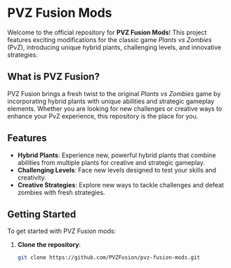 # PVZ Fusion Mods

Welcome to the official repository for **PVZ Fusion Mods**! This project features exciting modifications for the classic game *Plants vs Zombies* (PvZ), introducing unique hybrid plants, challenging levels, and innovative strategies. 

## What is PVZ Fusion?

PVZ Fusion brings a fresh twist to the original *Plants vs Zombies* game by incorporating hybrid plants with unique abilities and strategic gameplay elements. Whether you are looking for new challenges or creative ways to enhance your PvZ experience, this repository is the place for you.

## Features

- **Hybrid Plants**: Experience new, powerful hybrid plants that combine abilities from multiple plants for creative and strategic gameplay.
- **Challenging Levels**: Face new levels designed to test your skills and creativity.
- **Creative Strategies**: Explore new ways to tackle challenges and defeat zombies with fresh strategies.

## Getting Started

To get started with PVZ Fusion mods:

1. **Clone the repository**:
   ```bash
   git clone https://github.com/PVZFusion/pvz-fusion-mods.git
